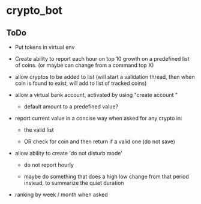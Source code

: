 # crypto_bot
## ToDo

- Put tokens in virtual env 

- Create ability to report each hour on top 10 growth on a predefined list of coins. (or maybe can change from a command top X)

- allow cryptos to be added to list (will start a validation thread, then when coin is found to exist, will add to list of tracked coins) 

- allow a virtual bank account, activated by using "create account <name>"

	- default amount to a predefined value?

- report current value in a concise way when asked for any crypto in:

	- the valid list

	- OR check for coin and then return if a valid one (do not save)

- allow ability to create 'do not disturb mode' 

	- do not report hourly

	- maybe do something that does a high low change from that period instead, to summarize the quiet duration

- ranking by week / month when asked  
